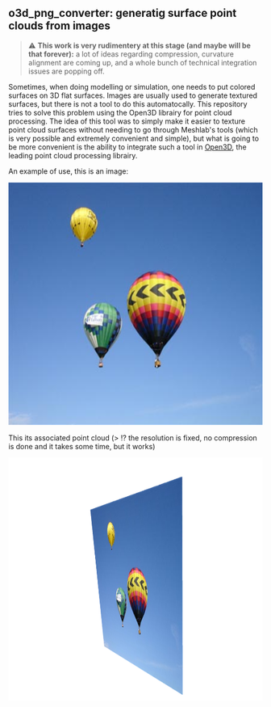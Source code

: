 ## o3d_png_converter: generatig surface point clouds from images

> :warning: **This work is very rudimentery at this stage (and maybe will be that forever):** a lot of ideas regarding compression, curvature alignment are coming up, and a whole bunch of technical integration issues are popping off.


Sometimes, when doing modelling or simulation, one needs to put colored surfaces on 3D flat surfaces. Images are usually used to generate textured surfaces, but there is not a tool to do this automatocally. This repository tries to solve this problem using the Open3D librairy for point cloud processing. The idea of this tool was to simply make it easier to texture point cloud surfaces without needing to go through Meshlab's tools (which is very possible and extremely convenient and simple), but what is going to be more convenient is the ability to integrate such a tool in [Open3D](http://www.open3d.org/), the leading point cloud processing librairy.



An example of use, this is an image:
<p align="center">
	<img src="https://github.com/adakri/O3D_image_to_pc/blob/master/img/sample.jpg?raw=true" width="640" height="480">
</p>

This its associated point cloud (> :interrobang: the resolution is fixed, no compression is done and it takes some time, but it works)
<p align="center">
	<img src="https://github.com/adakri/O3D_image_to_pc/blob/master/img/result.png?raw=true" width="640" height="480">
</p>
